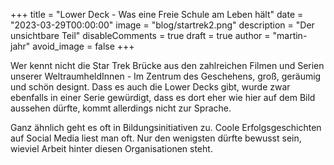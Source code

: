 +++
title = "Lower Deck - Was eine Freie Schule am Leben hält"
date = "2023-03-29T00:00:00"
image = "blog/startrek2.png"
description = "Der unsichtbare Teil"
disableComments = true
draft = true
author = "martin-jahr"
avoid_image = false
+++

Wer kennt nicht die Star Trek Brücke aus den zahlreichen Filmen und Serien unserer WeltraumheldInnen - Im Zentrum des Geschehens, groß, geräumig und schön designt. Dass es auch die Lower Decks gibt, wurde zwar ebenfalls in einer Serie gewürdigt, dass es dort eher wie hier auf dem Bild aussehen dürfte, kommt allerdings nicht zur Sprache.

Ganz ähnlich geht es oft in Bildungsinitiativen zu. Coole Erfolgsgeschichten auf Social Media liest man oft. Nur den wenigsten dürfte bewusst sein, wieviel Arbeit hinter diesen Organisationen steht.

